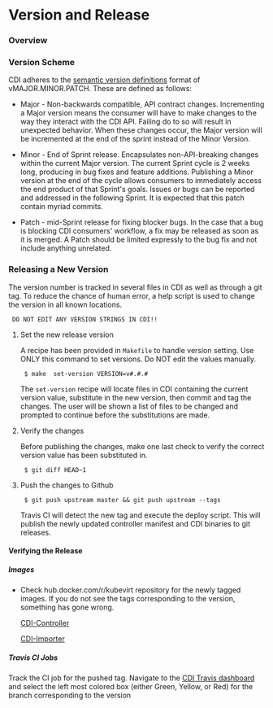 # Version and Release

### Overview

### Version Scheme

CDI adheres to the [semantic version definitions](https://semver.org/) format of vMAJOR.MINOR.PATCH.  These are defined as follows:

- Major - Non-backwards compatible, API contract changes.  Incrementing a Major version means the consumer will have to make changes to the way they interact with the CDI API.  Failing do to so will result in unexpected behavior.  When these changes occur, the Major version will be incremented at the end of the sprint instead of the Minor Version.

- Minor - End of Sprint release. Encapsulates non-API-breaking changes within the current Major version.  The current Sprint cycle is 2 weeks long, producing in bug fixes and feature additions.  Publishing a Minor version at the end of the cycle allows consumers to immediately access the end product of that Sprint's goals. Issues or bugs can be reported and addressed in the following Sprint.  It is expected that this patch contain myriad commits.

- Patch - mid-Sprint release for fixing blocker bugs. In the case that a bug is blocking CDI consumers' workflow, a fix may be released as soon as it is merged.  A Patch should be limited expressly to the bug fix and not include anything unrelated.

### Releasing a New Version

 The version number is tracked in several files in CDI as well as through a git tag.  To reduce the chance of human error, a help script is used to change the version in all known locations.

     DO NOT EDIT ANY VERSION STRINGS IN CDI!!

1. Set the new release version

    A recipe has been provided in `Makefile` to handle version setting. Use ONLY this command to set versions. Do NOT edit the values manually.

        $ make  set-version VERSION=v#.#.#

    The `set-version` recipe will locate files in CDI containing the current version value, substitute in the new version, then commit and tag the changes.  The user will be shown a list of files to be changed and prompted to continue before the substitutions are made.

1. Verify the changes

    Before publishing the changes, make one last check to verify the correct version value has been substituted in.

        $ git diff HEAD~1

1. Push the changes to Github

        $ git push upstream master && git push upstream --tags

   Travis CI will detect the new tag and execute the deploy script.  This will publish the newly updated controller manifest and CDI binaries to git releases.


#### Verifying the Release

##### Images

-  Check hub.docker.com/r/kubevirt repository for the newly tagged images. If you do not see the tags corresponding to the version, something has gone wrong.

   [CDI-Controller](https://hub.docker.com/r/kubevirt/cdi-controller/tags/)

   [CDI-Importer](https://hub.docker.com/r/kubevirt/cdi-importer/)

##### Travis CI Jobs

Track the CI job for the pushed tag.  Navigate to the [CDI Travis dashboard](https://travis-ci.org/kubevirt/containerized-data-importer/branches) and select the left most colored box (either Green, Yellow, or Red) for the branch corresponding to the version

